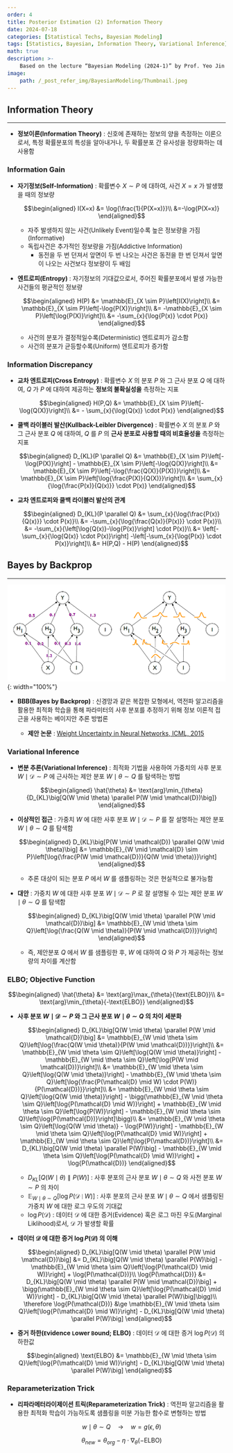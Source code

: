 ```yaml
---
order: 4
title: Posterior Estimation (2) Information Theory
date: 2024-07-18
categories: [Statistical Techs, Bayesian Modeling]
tags: [Statistics, Bayesian, Information Theory, Variational Inference]
math: true
description: >-
    Based on the lecture “Bayesian Modeling (2024-1)” by Prof. Yeo Jin Chung, Dept. of AI, Big Data & Management, College of Business Administration, Kookmin Univ.
image:
    path: /_post_refer_img/BayesianModeling/Thumbnail.jpeg
---
```


## Information Theory
-----

- **정보이론(Information Theory)** : 신호에 존재하는 정보의 양을 측정하는 이론으로서, 특정 확률분포의 특성을 알아내거나, 두 확률분포 간 유사성을 정량화하는 데 사용함

### Information Gain

- **자기정보(Self-Information)** : 확률변수 $X \sim P$ 에 대하여, 사건 $X=x$ 가 발생했을 때의 정보량

    $$\begin{aligned}
    I(X=x)
    &= \log{\frac{1}{P(X=x)}}\\
    &=-\log{P(X=x)}
    \end{aligned}$$

    - 자주 발생하지 않는 사건(Unlikely Event)일수록 높은 정보량을 가짐(Informative)
    - 독립사건은 추가적인 정보량을 가짐(Addictive Information)
        - 동전을 두 번 던져서 앞면이 두 번 나오는 사건은 동전을 한 번 던져서 앞면이 나오는 사건보다 정보량이 두 배임

- **엔트로피(Entropy)** : 자기정보의 기대값으로서, 주어진 확률분포에서 발생 가능한 사건들의 평균적인 정보량

    $$\begin{aligned}
    H(P)
    &= \mathbb{E}_{X \sim P}\left[I(X)\right]\\
    &= \mathbb{E}_{X \sim P}\left[-\log{P(X)}\right]\\
    &= -\mathbb{E}_{X \sim P}\left[\log{P(X)}\right]\\
    &= -\sum_{x}{\log{P(x)} \cdot P(x)}
    \end{aligned}$$

    - 사건의 분포가 결정적일수록(Deterministic) 엔트로피가 감소함
    - 사건의 분포가 균등할수록(Uniform) 엔트로피가 증가함

### Information Discrepancy

- **교차 엔트로피(Cross Entropy)** : 확률변수 $X$ 의 분포 $P$ 와 그 근사 분포 $Q$ 에 대하여, $Q$ 가 $P$ 에 대하여 제공하는 **정보의 불확실성을** 측정하는 지표

    $$\begin{aligned}
    H(P,Q)
    &= \mathbb{E}_{X \sim P}\left[-\log{Q(X)}\right]\\
    &= - \sum_{x}{\log{Q(x)} \cdot P(x)}
    \end{aligned}$$

- **쿨백 라이블러 발산(Kullback-Leibler Divergence)** : 확률변수 $X$ 의 분포 $P$ 와 그 근사 분포 $Q$ 에 대하여, $Q$ 를 $P$ 의 **근사 분포로 사용할 때의 비효율성을** 측정하는 지표

    $$\begin{aligned}
    D_{KL}(P \parallel Q)
    &= \mathbb{E}_{X \sim P}\left[-\log{P(X)}\right] - \mathbb{E}_{X \sim P}\left[-\log{Q(X)}\right]\\
    &= \mathbb{E}_{X \sim P}\left[-\log{\frac{Q(X)}{P(X)}}\right]\\
    &= \mathbb{E}_{X \sim P}\left[\log{\frac{P(X)}{Q(X)}}\right]\\
    &= \sum_{x}{\log{\frac{P(x)}{Q(x)}} \cdot P(x)}
    \end{aligned}$$

- **교차 엔트로피와 쿨백 라이블러 발산의 관계**

    $$\begin{aligned}
    D_{KL}(P \parallel Q)
    &= \sum_{x}{\log{\frac{P(x)}{Q(x)}} \cdot P(x)}\\
    &= -\sum_{x}{\log{\frac{Q(x)}{P(x)}} \cdot P(x)}\\
    &= -\sum_{x}{\left[\log{Q(x)}-\log{P(x)}\right] \cdot P(x)}\\
    &= \left[-\sum_{x}{\log{Q(x)} \cdot P(x)}\right] -\left[-\sum_{x}{\log{P(x)} \cdot P(x)}\right]\\
    &= H(P,Q) - H(P)
    \end{aligned}$$

## Bayes by Backprop
-----

![01](/_post_refer_img/BayesianModeling/08-01.png){: width="100%"}

- **BBB(Bayes by Backprop)** : 신경망과 같은 복잡한 모형에서, 역전파 알고리즘을 활용한 최적화 학습을 통해 파라미터의 사후 분포를 추정하기 위해 정보 이론적 접근을 사용하는 베이지안 추론 방법론

    - **제안 논문** : [Weight Uncertainty in Neural Networks, ICML, 2015](https://proceedings.mlr.press/v37/blundell15)

### Variational Inference

- **변분 추론(Variational Inference)** : 최적화 기법을 사용하여 가중치의 사후 분포 $W \mid \mathcal{D} \sim P$ 에 근사하는 제안 분포 $W \mid \theta \sim Q$ 를 탐색하는 방법

    $$\begin{aligned}
    \hat{\theta}
    &= \text{arg}\min_{\theta}{D_{KL}\big[Q(W \mid \theta) \parallel P(W \mid \mathcal{D})\big]}
    \end{aligned}$$

- **이상적인 접근** : 가중치 $W$ 에 대한 사후 분포 $W \mid \mathcal{D} \sim P$ 를 잘 설명하는 제안 분포 $W \mid \theta \sim Q$ 를 탐색함

    $$\begin{aligned}
    D_{KL}\big[P(W \mid \mathcal{D}) \parallel Q(W \mid \theta)\big]
    &= \mathbb{E}_{W \mid \mathcal{D} \sim P}\left[\log{\frac{P(W \mid \mathcal{D})}{Q(W \mid \theta)}}\right]
    \end{aligned}$$

    - 추론 대상이 되는 분포 $P$ 에서 $W$ 를 샘플링하는 것은 현실적으로 불가능함

- **대안** : 가중치 $W$ 에 대한 사후 분포 $W \mid \mathcal{D} \sim P$ 로 잘 설명될 수 있는 제안 분포 $W \mid \theta \sim Q$ 를 탐색함

    $$\begin{aligned}
    D_{KL}\big[Q(W \mid \theta) \parallel P(W \mid \mathcal{D})\big]
    &= \mathbb{E}_{W \mid \theta \sim Q}\left[\log{\frac{Q(W \mid \theta)}{P(W \mid \mathcal{D})}}\right]
    \end{aligned}$$

    - 즉, 제안분포 $Q$ 에서 $W$ 를 샘플링한 후, $W$ 에 대하여 $Q$ 와 $P$ 가 제공하는 정보량의 차이를 계산함

### ELBO; Objective Function

$$\begin{aligned}
\hat{\theta}
&= \text{arg}\max_{\theta}{\text{ELBO}}\\
&= \text{arg}\min_{\theta}{-\text{ELBO}}
\end{aligned}$$

- **사후 분포 $W \mid \mathcal{D} \sim P$ 와 그 근사 분포 $W \mid \theta \sim Q$ 의 차이 세분화**

    $$\begin{aligned}
    D_{KL}\big[Q(W \mid \theta) \parallel P(W \mid \mathcal{D})\big]
    &= \mathbb{E}_{W \mid \theta \sim Q}\left[\log{\frac{Q(W \mid \theta)}{P(W \mid \mathcal{D})}}\right]\\
    &= \mathbb{E}_{W \mid \theta \sim Q}\left[\log{Q(W \mid \theta)}\right] - \mathbb{E}_{W \mid \theta \sim Q}\left[\log{P(W \mid \mathcal{D})}\right]\\
    &= \mathbb{E}_{W \mid \theta \sim Q}\left[\log{Q(W \mid \theta)}\right] - \mathbb{E}_{W \mid \theta \sim Q}\left[\log{\frac{P(\mathcal{D} \mid W) \cdot P(W)}{P(\mathcal{D})}}\right]\\
    &= \mathbb{E}_{W \mid \theta \sim Q}\left[\log{Q(W \mid \theta)}\right] - \bigg(\mathbb{E}_{W \mid \theta \sim Q}\left[\log{P(\mathcal{D} \mid W)}\right] + \mathbb{E}_{W \mid \theta \sim Q}\left[\log{P(W)}\right] - \mathbb{E}_{W \mid \theta \sim Q}\left[\log{P(\mathcal{D})}\right]\bigg)\\
    &= \mathbb{E}_{W \mid \theta \sim Q}\left[\log{Q(W \mid \theta)} - \log{P(W)}\right] - \mathbb{E}_{W \mid \theta \sim Q}\left[\log{P(\mathcal{D} \mid W)}\right] + \mathbb{E}_{W \mid \theta \sim Q}\left[\log{P(\mathcal{D})}\right]\\
    &= D_{KL}\big[Q(W \mid \theta) \parallel P(W)\big] - \mathbb{E}_{W \mid \theta \sim Q}\left[\log{P(\mathcal{D} \mid W)}\right] + \log{P(\mathcal{D})}
    \end{aligned}$$

    - $D_{KL}\big[Q(W \mid \theta) \parallel P(W)\big]$ : 사후 분포의 근사 분포 $W \mid \theta \sim Q$ 와 사전 분포 $W \sim P$ 의 차이
    - $\mathbb{E}_{W \mid \theta \sim Q}\left[\log{P(\mathcal{D} \mid W)}\right]$ : 사후 분포의 근사 분포 $W \mid \theta \sim Q$ 에서 샘플링된 가중치 $W$ 에 대한 로그 우도의 기대값
    - $\log{P(\mathcal{D})}$ : 데이터 $\mathcal{D}$ 에 대한 증거(Evidence) 혹은 로그 마진 우도(Marginal Liklihood)로서, $\mathcal{D}$ 가 발생할 확률

- **데이터 $\mathcal{D}$ 에 대한 증거 $\log{P(\mathcal{D})}$ 의 이해**

    $$\begin{aligned}
    D_{KL}\big[Q(W \mid \theta) \parallel P(W \mid \mathcal{D})\big]
    &= D_{KL}\big[Q(W \mid \theta) \parallel P(W)\big] - \mathbb{E}_{W \mid \theta \sim Q}\left[\log{P(\mathcal{D} \mid W)}\right] + \log{P(\mathcal{D})}\\
    \log{P(\mathcal{D})}
    &= D_{KL}\big[Q(W \mid \theta) \parallel P(W \mid \mathcal{D})\big] + \bigg(\mathbb{E}_{W \mid \theta \sim Q}\left[\log{P(\mathcal{D} \mid W)}\right] - D_{KL}\big[Q(W \mid \theta) \parallel P(W)\big]\bigg)\\
    \therefore \log{P(\mathcal{D})}
    &\ge \mathbb{E}_{W \mid \theta \sim Q}\left[\log{P(\mathcal{D} \mid W)}\right] - D_{KL}\big[Q(W \mid \theta) \parallel P(W)\big]
    \end{aligned}$$

- **증거 하한(`E`vidence `L`ower `B`ound; ELBO)** : 데이터 $\mathcal{D}$ 에 대한 증거 $\log{P(\mathcal{D})}$ 의 하한값

    $$\begin{aligned}
    \text{ELBO}
    &= \mathbb{E}_{W \mid \theta \sim Q}\left[\log{P(\mathcal{D} \mid W)}\right] - D_{KL}\big[Q(W \mid \theta) \parallel P(W)\big]
    \end{aligned}$$

### Reparameterization Trick

- **리파라메터라이제이션 트릭(Reparameterization Trick)** : 역전파 알고리즘을 활용한 최적화 학습이 가능하도록 샘플링을 미분 가능한 함수로 변형하는 방법

    $$
    w \mid \theta \sim Q \quad \rightarrow \quad w = g(\epsilon, \theta)
    $$

    $$
    \theta_{new}=\theta_{org} - \eta \cdot \nabla_{\theta}(-\text{ELBO})
    $$